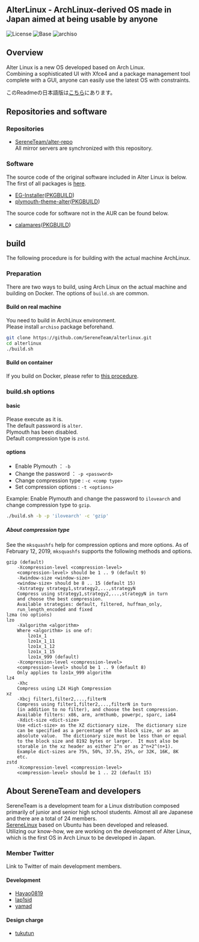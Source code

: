 
## AlterLinux - ArchLinux-derived OS made in Japan aimed at being usable by anyone

![License](https://img.shields.io/badge/LICENSE-GPL--3.0-blue?style=for-the-badge&logo=appveyor)
![Base](https://img.shields.io/badge/BASE-ArchLinux-blue?style=for-the-badge&logo=appveyor)
![archiso](https://img.shields.io/badge/archiso--version-43--1-blue?style=for-the-badge&logo=appveyor)

## Overview
  
Alter Linux is a new OS developed based on Arch Linux.  
Combining a sophisticated UI with Xfce4 and a package management tool complete with a GUI, anyone can easily use the latest OS with constraints.  
  
このReadmeの日本語版は[こちら](https://github.com/SereneTeam/alterlinux/blob/master/README_jp.md)にあります。


## Repositories and software

### Repositories
- [SereneTeam/alter-repo](https://github.com/SereneTeam/alter-repo)  
All mirror servers are synchronized with this repository.  


### Software
The source code of the original software included in Alter Linux is below.
The first of all packages is [here](https://github.com/SereneTeam/alterlinux/blob/master/packages.x86_64).

- [EG-Installer](https://github.com/Hayao0819/EG-Installer)([PKGBUILD](https://github.com/Hayao0819/EG-Installer-PKGBUILD))
- [plymouth-theme-alter](https://github.com/yamad-linuxer/plymouth-theme-alter)([PKGBUILD](https://github.com/Hayao0819/plymouth-theme-alter))

The source code for software not in the AUR can be found below.

- [calamares](https://gitlab.manjaro.org/applications/calamares)([PKGBUILD](https://gitlab.manjaro.org/packages/extra/calamares))



## build

The following procedure is for building with the actual machine ArchLinux. 

### Preparation

There are two ways to build, using Arch Linux on the actual machine and building on Docker.
The options of `build.sh` are common.

#### Build on real machine
You need to build in ArchLinux environment.  
Please install `archiso` package beforehand.  

```bash
git clone https://github.com/SereneTeam/alterlinux.git
cd alterlinux
./build.sh
```


#### Build on container
If you build on Docker, please refer to [this procedure](https://github.com/SereneTeam/alterlinux/blob/dev/Howtobuild_on_docker.md).  

### build.sh options

#### basic
Please execute as it is.   
The default password is `alter`.   
Plymouth has been disabled.  
Default compression type is `zstd`.  


#### options
- Enable Plymouth ： `-b`
- Change the password ： `-p <password>`
- Change compression type : `-c <comp type>`
- Set compression options : `-t <options>`

Example: Enable Plymouth and change the password to `ilovearch` and change compression type to `gzip`.

```bash
./build.sh -b -p 'ilovearch' -c 'gzip'
```

##### About compression type
See the `mksquashfs` help for compression options and more options.
As of February 12, 2019, `mksquashfs` supports the following methods and options.

```
gzip (default)
    -Xcompression-level <compression-level>
    <compression-level> should be 1 .. 9 (default 9)
    -Xwindow-size <window-size>
    <window-size> should be 8 .. 15 (default 15)
    -Xstrategy strategy1,strategy2,...,strategyN
    Compress using strategy1,strategy2,...,strategyN in turn
    and choose the best compression.
    Available strategies: default, filtered, huffman_only,
    run_length_encoded and fixed
lzma (no options)
lzo
    -Xalgorithm <algorithm>
    Where <algorithm> is one of:
        lzo1x_1
        lzo1x_1_11
        lzo1x_1_12
        lzo1x_1_15
        lzo1x_999 (default)
    -Xcompression-level <compression-level>
    <compression-level> should be 1 .. 9 (default 8)
    Only applies to lzo1x_999 algorithm
lz4
    -Xhc
    Compress using LZ4 High Compression
xz
    -Xbcj filter1,filter2,...,filterN
    Compress using filter1,filter2,...,filterN in turn
    (in addition to no filter), and choose the best compression.
    Available filters: x86, arm, armthumb, powerpc, sparc, ia64
    -Xdict-size <dict-size>
    Use <dict-size> as the XZ dictionary size.  The dictionary size
    can be specified as a percentage of the block size, or as an
    absolute value.  The dictionary size must be less than or equal
    to the block size and 8192 bytes or larger.  It must also be
    storable in the xz header as either 2^n or as 2^n+2^(n+1).
    Example dict-sizes are 75%, 50%, 37.5%, 25%, or 32K, 16K, 8K
    etc.
zstd
    -Xcompression-level <compression-level>
    <compression-level> should be 1 .. 22 (default 15)
```


## About SereneTeam and developers
SereneTeam is a development team for a Linux distribution composed primarily of junior and senior high school students. Almost all are Japanese and there are a total of 24 members.  
[SereneLinux](serenelinux.com) based on Ubuntu has been developed and released.  
Utilizing our know-how, we are working on the development of Alter Linux, which is the first OS in Arch Linux to be developed in Japan.  

### Member Twitter
Link to Twitter of main development members.

#### Development
- [Hayao0819](https://twitter.com/Hayao0819)
- [lap1sid](https://twitter.com/Pixel_3a)
- [yamad](https://twitter.com/_unix_like)

#### Design charge
- [tukutun](https://twitter.com/tukutuN_27)
